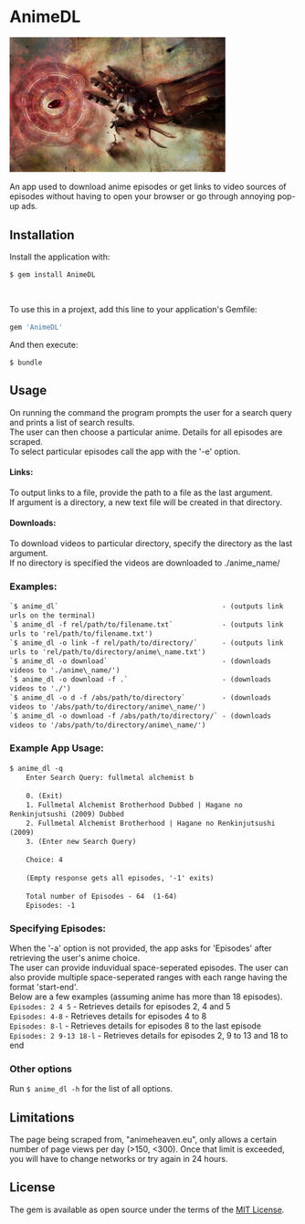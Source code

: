 # AnimeDL

<p align='center' style="width: 75%">
<img src='https://github.com/anirudhsundar98/AnimeDL/raw/master/fmab_anime_dl.jpg' alt='FMAB Stone'>
</p>

An app used to download anime episodes or get links to video sources of episodes without having to open your browser or go through annoying pop-up ads.

## Installation


Install the application with:

    $ gem install AnimeDL


<br>

To use this in a projext, add this line to your application's Gemfile:
```ruby
gem 'AnimeDL'
```

And then execute:

    $ bundle


## Usage

On running the command the program prompts the user for a search query and prints a list of search results.  
The user can then choose a particular anime.  Details for all episodes are scraped.  
To select particular episodes call the app with the '-e' option.


#### Links:
 To output links to a file, provide the path to a file as the last argument.  
 If argument is a directory, a new text file will be created in that directory.

#### Downloads: 
To download videos to particular directory, specify the directory as the last argument.  
If no directory is specified the videos are downloaded to ./anime_name/

### Examples:
    `$ anime_dl`                                        - (outputs link urls on the terminal)    
    `$ anime_dl -f rel/path/to/filename.txt`            - (outputs link urls to 'rel/path/to/filename.txt')  
    `$ anime_dl -o link -f rel/path/to/directory/`      - (outputs link urls to 'rel/path/to/directory/anime\_name.txt')  
    `$ anime_dl -o download`                            - (downloads videos to './anime\_name/')  
    `$ anime_dl -o download -f .`                       - (downloads videos to './')  
    `$ anime_dl -o d -f /abs/path/to/directory`         - (downloads videos to '/abs/path/to/directory/anime\_name/')  
    `$ anime_dl -o download -f /abs/path/to/directory/` - (downloads videos to '/abs/path/to/directory/anime\_name/')   

### Example App Usage:
```
$ anime_dl -q
    Enter Search Query: fullmetal alchemist b

    0. (Exit)
    1. Fullmetal Alchemist Brotherhood Dubbed | Hagane no Renkinjutsushi (2009) Dubbed
    2. Fullmetal Alchemist Brotherhood | Hagane no Renkinjutsushi (2009)
    3. (Enter new Search Query)

    Choice: 4

    (Empty response gets all episodes, '-1' exits)

    Total number of Episodes - 64  (1-64)
    Episodes: -1
```


### Specifying Episodes: 
When the '-a' option is not provided, the app asks for 'Episodes' after retrieving the user's anime choice.  
The user can provide induvidual space-seperated episodes.
The user can also provide multiple space-seperated ranges with each range having the format 'start-end'.  
Below are a few examples (assuming anime has more than 18 episodes).  
    `Episodes: 2 4 5` - Retrieves details for episodes 2, 4 and 5  
    `Episodes: 4-8` - Retrieves details for episodes 4 to 8  
    `Episodes: 8-l` - Retrieves details for episodes 8 to the last episode  
    `Episodes: 2 9-13 18-l` - Retrieves details for episodes 2, 9 to 13 and 18 to end 

### Other options
Run `$ anime_dl -h` for the list of all options. 

## Limitations
The page being scraped from, "animeheaven.eu", only allows a certain number of page views per day (>150, <300).
Once that limit is exceeded, you will have to change networks or try again in 24 hours.



## License

The gem is available as open source under the terms of the [MIT License](http://opensource.org/licenses/MIT).
